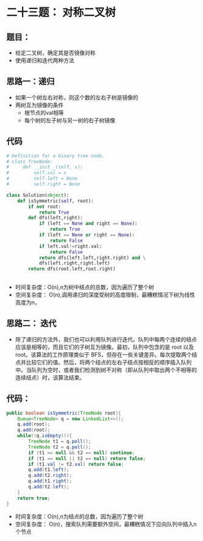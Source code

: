 # 二十三题： 对称二叉树

## 题目：

- 给定二叉树，确定其是否镜像对称
- 使用递归和迭代两种方法

## 思路一：递归

- 如果一个树左右对称，则这个数的左右子树是镜像的
- 两树互为镜像的条件
  - 根节点的val相等
  - 每个树的左子树与另一树的右子树镜像

##  代码

```python
# Definition for a binary tree node.
# class TreeNode:
#     def __init__(self, x):
#         self.val = x
#         self.left = None
#         self.right = None

class Solution(object):
    def isSymmetric(self, root):
        if not root:
            return True
        def dfs(left,right):
            if (left == None and right == None):
                return True
            if (left == None or right == None):
                return False
            if left.val!=right.val:
                return False
            return dfs(left.left,right.right) and \
            dfs(left.right,right.left)
        return dfs(root.left,root.right)
        
```

- 时间复杂度：O(n),n为树中结点的总数，因为遍历了整个树
- 空间复杂度： O(n),调用递归的深度受树的高度限制，最糟糕情况下树为线性高度为n，

## 思路二： 迭代

- 除了递归的方法外，我们也可以利用队列进行迭代。队列中每两个连续的结点应该是相等的，而且它们的子树互为镜像。最初，队列中包含的是 root 以及 root。该算法的工作原理类似于 BFS，但存在一些关键差异。每次提取两个结点并比较它们的值。然后，将两个结点的左右子结点按相反的顺序插入队列中。当队列为空时，或者我们检测到树不对称（即从队列中取出两个不相等的连续结点）时，该算法结束。

## 代码：

```java
public boolean isSymmetric(TreeNode root){
    Queue<TreeNode> q = new LinkedList<>();
    q.add(root);
    q.add(root);
    while(!q.isEmpty()){
        TreeNode t1 = q.poll();
        TreeNode t2 = q.poll();
        if (t1 == null && t2 == null) continue;
        if (t1 == null || t2 == null) return false;
        if (t1.val != t2.val) return false;
        q.add(t1.left);
        q.add(t2.right);
        q.add(t1.right);
        q.add(t2.left);
    }
    return true;
}
```

- 时间复杂度：O(n),n为结点的总数，因为遍历了整个树
- 空间复杂度： O(n)，搜索队列需要额外空间，最糟糕情况下应向队列中插入n个节点